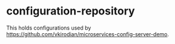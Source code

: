 # configuration-repository

This holds configurations used by https://github.com/vkirodian/microservices-config-server-demo.
